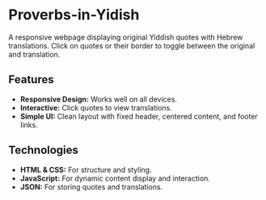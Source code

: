 # Proverbs-in-Yidish
A responsive webpage displaying original Yiddish quotes with Hebrew translations. Click on quotes or their border to toggle between the original and translation.

## Features

- **Responsive Design:** Works well on all devices.
- **Interactive:** Click quotes to view translations.
- **Simple UI:** Clean layout with fixed header, centered content, and footer links.

## Technologies

- **HTML & CSS:** For structure and styling.
- **JavaScript:** For dynamic content display and interaction.
- **JSON:** For storing quotes and translations.
